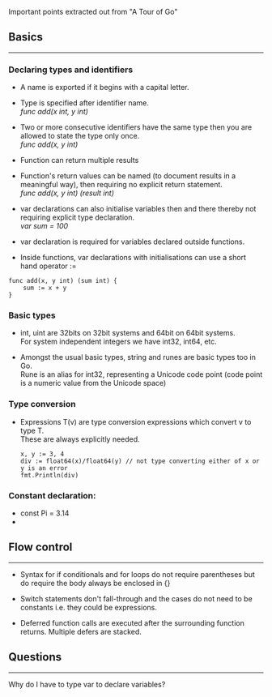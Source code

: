 Important points extracted out from "A Tour of Go"

## Basics
---

### Declaring types and identifiers

* A name is exported if it begins with a capital letter.

* Type is specified after identifier name.  
	*func add(x int, y int)*

* Two or more consecutive identifiers have the same type then you are allowed to state the type only once.  
	*func add(x, y int)*

* Function can return multiple results

* Function's return values can be named (to document results in a meaningful way), then requiring no explicit return statement.  
	*func add(x, y int) (result int)*


* var declarations can also initialise variables then and there thereby not requiring explicit type declaration.  
	*var sum = 100*

* var declaration is required for variables declared outside functions.

* Inside functions, var declarations with initialisations can use a short hand operator :=
```
func add(x, y int) (sum int) {
	sum := x + y
}
```

### Basic types

* int, uint are 32bits on 32bit systems and 64bit on 64bit systems.  
	For system independent integers we have int32, int64, etc.

* Amongst the usual basic types, string and runes are basic types too in Go.  
	Rune is an alias for int32, representing a Unicode code point (code point is a numeric value from the Unicode space)

### Type conversion

* Expressions T(v) are type conversion expressions which convert v to type T.  
	These are always explicitly needed.

	```
	x, y := 3, 4
	div := float64(x)/float64(y) // not type converting either of x or y is an error
	fmt.Println(div)
	```

### Constant declaration:  
* const Pi = 3.14
* 

## Flow control 
---

* Syntax for if conditionals and for loops do not require parentheses but do require the body always be enclosed in {}

* Switch statements don't fall-through and the cases do not need to be constants i.e. they could be expressions.

* Deferred function calls are executed after the surrounding function returns. Multiple defers are stacked.

## Questions
---

Why do I have to type var to declare variables?